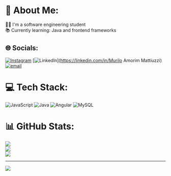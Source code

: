 # 💫 About Me:
👨‍🎓 I'm a software engineering student<br>📚 Currently learning: Java and frontend frameworks<br>


## 🌐 Socials:
[![Instagram](https://img.shields.io/badge/Instagram-%23E4405F.svg?logo=Instagram&logoColor=white)](https://instagram.com/murilo.matt) [![LinkedIn](https://img.shields.io/badge/LinkedIn-%230077B5.svg?logo=linkedin&logoColor=white)](https://linkedin.com/in/Murilo Amorim Mattiuzzi) [![email](https://img.shields.io/badge/Email-D14836?logo=gmail&logoColor=white)](mailto:murilo.mattiuzzi@gmail.com) 

# 💻 Tech Stack:
![JavaScript](https://img.shields.io/badge/javascript-%23323330.svg?style=for-the-badge&logo=javascript&logoColor=%23F7DF1E) ![Java](https://img.shields.io/badge/java-%23ED8B00.svg?style=for-the-badge&logo=openjdk&logoColor=white) ![Angular](https://img.shields.io/badge/angular-%23DD0031.svg?style=for-the-badge&logo=angular&logoColor=white) ![MySQL](https://img.shields.io/badge/mysql-4479A1.svg?style=for-the-badge&logo=mysql&logoColor=white)
# 📊 GitHub Stats:
![](https://github-readme-stats.vercel.app/api?username=MuliroMatt&theme=dark&hide_border=false&include_all_commits=false&count_private=false)<br/>
![](https://nirzak-streak-stats.vercel.app/?user=MuliroMatt&theme=dark&hide_border=false)<br/>
![](https://github-readme-stats.vercel.app/api/top-langs/?username=MuliroMatt&theme=dark&hide_border=false&include_all_commits=false&count_private=false&layout=compact)

---
[![](https://visitcount.itsvg.in/api?id=MuliroMatt&icon=0&color=0)](https://visitcount.itsvg.in)

<!-- Proudly created with GPRM ( https://gprm.itsvg.in ) -->
